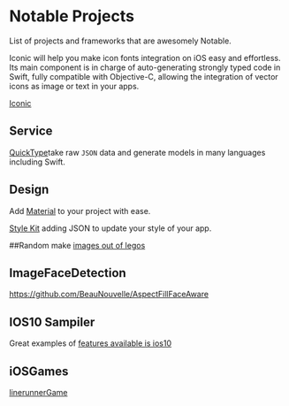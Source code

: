 # Notable Projects
List of projects and frameworks that are awesomely Notable.

Iconic will help you make icon fonts integration on iOS easy and effortless. Its main component is in charge of auto-generating strongly typed code in Swift, fully compatible with Objective-C, allowing the integration of vector icons as image or text in your apps.

[Iconic](https://github.com/dzenbot/Iconic?utm_campaign=Swift%2BSandbox&utm_medium=email&utm_source=Swift_Sandbox_47)

## Service
[QuickType](https://swift.quicktype.io/)take raw `JSON` data and generate models in many languages including Swift.


## Design
Add [Material](https://github.com/CosmicMind/Material) to your project with ease. 

[Style Kit](https://github.com/146BC/StyleKit) adding JSON to update your style of your app.


##Random
make [images out of legos](https://github.com/StefanLage/LegofySwift)

## ImageFaceDetection
https://github.com/BeauNouvelle/AspectFillFaceAware


## IOS10 Sampiler
Great examples of [features available is ios10](https://github.com/shu223/iOS-10-Sampler)


## iOSGames
[linerunnerGame](https://github.com/jocelynlih/SwiftGameBook)
